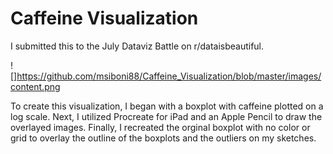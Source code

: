 # Caffeine Visualization
I submitted this to the July Dataviz Battle on r/dataisbeautiful. 

![]https://github.com/msiboni88/Caffeine_Visualization/blob/master/images/content.png

To create this visualization, I began with a boxplot with caffeine plotted on a log scale.
Next, I utilized Procreate for iPad and an Apple Pencil to draw the overlayed images. 
Finally, I recreated the orginal boxplot with no color or grid to overlay the outline of the boxplots and the outliers on my sketches. 
